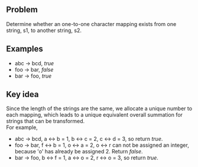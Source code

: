 ## Problem
Determine whether an one-to-one character mapping exists from one string, s1, to another string, s2.

## Examples
* abc -> bcd, *true*
* foo -> bar, *false*
* bar -> foo, *true*
  
## Key idea
Since the length of the strings are the same, we allocate a unique number to each mapping, which leads to a unique equivalent overall summation for strings that can be transformed.   
For example,
* abc -> bcd, a <-> b = 1, b <-> c = 2, c <-> d = 3, so return *true*.
* foo -> bar, f <-> b = 1, o <-> a = 2, o <-> r can not be assigned an integer, because 'o' has already be assigned 2. Return *false*.
* bar -> foo, b <-> f = 1, a <-> o = 2, r <-> o = 3, so return *true*.
